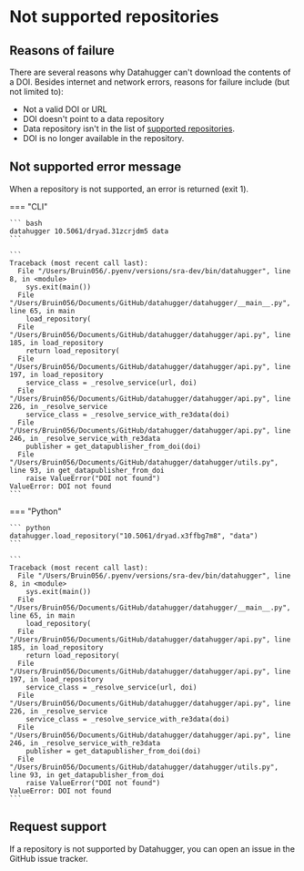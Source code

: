# Not supported repositories


## Reasons of failure

There are several reasons why Datahugger can't download the contents of a DOI.
Besides internet and network errors, reasons for failure include (but not limited to):

- Not a valid DOI or URL
- DOI doesn't point to a data repository
- Data repository isn't in the list of [supported repositories](repositories.md).
- DOI is no longer available in the repository.

## Not supported error message

When a repository is not supported, an error is returned (exit 1).

=== "CLI"

    ``` bash
    datahugger 10.5061/dryad.31zcrjdm5 data
    ```

    ```
    Traceback (most recent call last):
      File "/Users/Bruin056/.pyenv/versions/sra-dev/bin/datahugger", line 8, in <module>
        sys.exit(main())
      File "/Users/Bruin056/Documents/GitHub/datahugger/datahugger/__main__.py", line 65, in main
        load_repository(
      File "/Users/Bruin056/Documents/GitHub/datahugger/datahugger/api.py", line 185, in load_repository
        return load_repository(
      File "/Users/Bruin056/Documents/GitHub/datahugger/datahugger/api.py", line 197, in load_repository
        service_class = _resolve_service(url, doi)
      File "/Users/Bruin056/Documents/GitHub/datahugger/datahugger/api.py", line 226, in _resolve_service
        service_class = _resolve_service_with_re3data(doi)
      File "/Users/Bruin056/Documents/GitHub/datahugger/datahugger/api.py", line 246, in _resolve_service_with_re3data
        publisher = get_datapublisher_from_doi(doi)
      File "/Users/Bruin056/Documents/GitHub/datahugger/datahugger/utils.py", line 93, in get_datapublisher_from_doi
        raise ValueError("DOI not found")
    ValueError: DOI not found
    ```

=== "Python"

    ``` python
    datahugger.load_repository("10.5061/dryad.x3ffbg7m8", "data")
    ```

    ```
    Traceback (most recent call last):
      File "/Users/Bruin056/.pyenv/versions/sra-dev/bin/datahugger", line 8, in <module>
        sys.exit(main())
      File "/Users/Bruin056/Documents/GitHub/datahugger/datahugger/__main__.py", line 65, in main
        load_repository(
      File "/Users/Bruin056/Documents/GitHub/datahugger/datahugger/api.py", line 185, in load_repository
        return load_repository(
      File "/Users/Bruin056/Documents/GitHub/datahugger/datahugger/api.py", line 197, in load_repository
        service_class = _resolve_service(url, doi)
      File "/Users/Bruin056/Documents/GitHub/datahugger/datahugger/api.py", line 226, in _resolve_service
        service_class = _resolve_service_with_re3data(doi)
      File "/Users/Bruin056/Documents/GitHub/datahugger/datahugger/api.py", line 246, in _resolve_service_with_re3data
        publisher = get_datapublisher_from_doi(doi)
      File "/Users/Bruin056/Documents/GitHub/datahugger/datahugger/utils.py", line 93, in get_datapublisher_from_doi
        raise ValueError("DOI not found")
    ValueError: DOI not found
    ```

## Request support

If a repository is not supported by Datahugger, you can open an issue in the
GitHub issue tracker.
